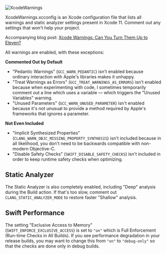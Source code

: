 ![XcodeWarnings](http://qualitycoding.org/jrwp/wp-content/uploads/2016/01/XcodeWarnings@2x.png)

XcodeWarnings.xcconfig is an Xcode configuration file that lists all warnings and static analyzer
settings present in Xcode 11. Comment out any settings that won't help your project.

Accompanying blog post: [Xcode Warnings: Can You Turn Them Up to Eleven?](https://qualitycoding.org/xcode-warnings/)

All warnings are enabled, with these exceptions:

**Commented Out by Default**

- "Pedantic Warnings" (`GCC_WARN_PEDANTIC`) isn't enabled because ordinary interaction with Apple's
  libraries makes it unhappy.
- "Treat Warnings as Errors" (`GCC_TREAT_WARNINGS_AS_ERRORS`) isn't enabled because when
  experimenting with code, I sometimes temporarily comment out a line which uses a variable — which
  triggers the "Unused Variables" warning.
- "Unused Parameters" (`GCC_WARN_UNUSED_PARAMETER`) isn't enabled because it's not unusual to
  provide a method required by Apple's frameworks that ignores a parameter.

**Not Even Included**

- "Implicit Synthesized Properties" (`CLANG_WARN_OBJC_MISSING_PROPERTY_SYNTHESIS`) isn't included
  because in all likelihood, you don't need to be backwards compatible with non-modern Objective-C.
- "Disable Safety Checks" (`SWIFT_DISABLE_SAFETY_CHECKS`) isn't included in order to keep runtime safety checks when optimizing.

Static Analyzer
---------------

The Static Analyzer is also completely enabled, including "Deep" analysis during the Build action.
If that's too slow, comment out `CLANG_STATIC_ANALYZER_MODE` to restore faster "Shallow" analysis.

Swift Performance
-----------------

The setting "Exclusive Access to Memory" (`SWIFT_ENFORCE_EXCLUSIVE_ACCESS`) is set to `"on"` which is Full Enforcement (Run-time Checks in All Builds). If you see performance degradation in your release builds, you may want to change this from `"on"` to `"debug-only"` so that the checks are done only in debug builds.
